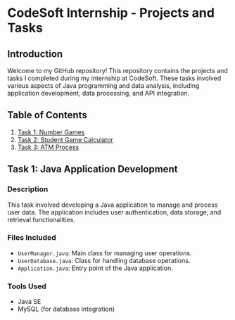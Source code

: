 # CodeSoft Internship - Projects and Tasks

## Introduction

Welcome to my GitHub repository! This repository contains the projects and tasks I completed during my internship at CodeSoft. These tasks involved various aspects of Java programming and data analysis, including application development, data processing, and API integration.

## Table of Contents

1. [Task 1: Number Games](https://github.com/Divakar65/CodSoft/blob/a885ced3e7f38b67aad59bcfe82e5e0181c668f7/Task1.java)
2. [Task 2: Student Game Calculator](https://github.com/Divakar65/CodSoft/blob/a955c070607a408f506b6164bc2acbe8ee860a18/Task2.java)
3. [Task 3: ATM Process]()

## Task 1: Java Application Development

### Description

This task involved developing a Java application to manage and process user data. The application includes user authentication, data storage, and retrieval functionalities.

### Files Included

- `UserManager.java`: Main class for managing user operations.
- `UserDatabase.java`: Class for handling database operations.
- `Application.java`: Entry point of the Java application.

### Tools Used

- Java SE
- MySQL (for database integration)


